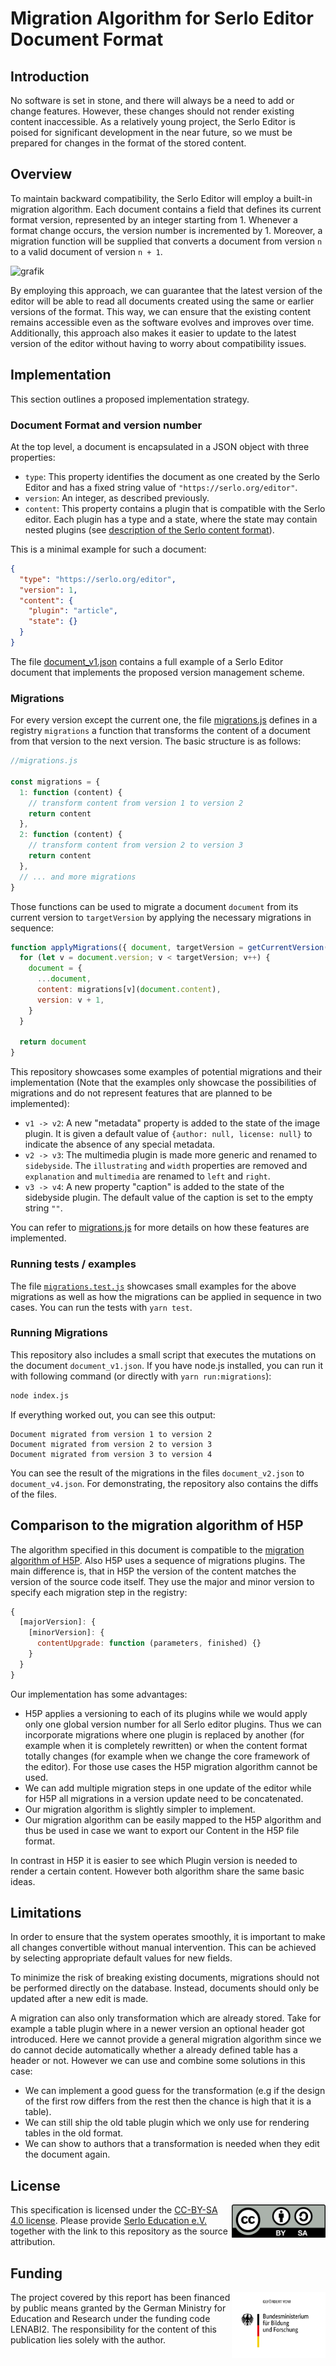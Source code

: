 # Migration Algorithm for Serlo Editor Document Format

## Introduction

No software is set in stone, and there will always be a need to add or change
features. However, these changes should not render existing content
inaccessible. As a relatively young project, the Serlo Editor is poised for
significant development in the near future, so we must be prepared for changes
in the format of the stored content.

## Overview

To maintain backward compatibility, the Serlo Editor will employ a built-in
migration algorithm. Each document contains a field that defines its current
format version, represented by an integer starting from 1. Whenever a format
change occurs, the version number is incremented by 1. Moreover, a migration
function will be supplied that converts a document from version `n` to a valid
document of version `n + 1`.

![grafik](https://user-images.githubusercontent.com/13507950/217872727-9c725bb5-b45e-402e-b1de-63a1bff5b30f.png)

By employing this approach, we can guarantee that the latest version of the
editor will be able to read all documents created using the same or earlier
versions of the format. This way, we can ensure that the existing content
remains accessible even as the software evolves and improves over time.
Additionally, this approach also makes it easier to update to the latest version
of the editor without having to worry about compatibility issues.

## Implementation

This section outlines a proposed implementation strategy.

### Document Format and version number

At the top level, a document is encapsulated in a JSON object with three
properties:

- `type`: This property identifies the document as one created by the Serlo
  Editor and has a fixed string value of `"https://serlo.org/editor"`.
- `version`: An integer, as described previously.
- `content`: This property contains a plugin that is compatible with the Serlo
  editor. Each plugin has a type and a state, where the state may contain nested
  plugins (see
  [description of the Serlo content format](https://github.com/serlo/documentation/wiki/Content-format)).

This is a minimal example for such a document:

```json
{
  "type": "https://serlo.org/editor",
  "version": 1,
  "content": {
    "plugin": "article",
    "state": {}
  }
}
```

The file
[document_v1.json](https://github.com/serlo/lenabi-migration-algorithm/blob/49599f2d33d087200b9006b3d45e61d610b13e32/document_v1.json)
contains a full example of a Serlo Editor document that implements the proposed
version management scheme.

### Migrations

For every version except the current one, the file
[migrations.js](https://github.com/serlo/lenabi-migration-algorithm/blob/main/migrations.js)
defines in a registry `migrations` a function that transforms the content of a
document from that version to the next version. The basic structure is as
follows:

```js
//migrations.js

const migrations = {
  1: function (content) {
    // transform content from version 1 to version 2
    return content
  },
  2: function (content) {
    // transform content from version 2 to version 3
    return content
  },
  // ... and more migrations
}
```

Those functions can be used to migrate a document `document` from its current
version to `targetVersion` by applying the necessary migrations in sequence:

```js
function applyMigrations({ document, targetVersion = getCurrentVersion() }) {
  for (let v = document.version; v < targetVersion; v++) {
    document = {
      ...document,
      content: migrations[v](document.content),
      version: v + 1,
    }
  }

  return document
}
```

This repository showcases some examples of potential migrations and their
implementation (Note that the examples only showcase the possibilities of
migrations and do not represent features that are planned to be implemented):

- `v1 -> v2`: A new "metadata" property is added to the state of the image
  plugin. It is given a default value of `{author: null, license: null}` to
  indicate the absence of any special metadata.
- `v2 -> v3`: The multimedia plugin is made more generic and renamed to
  `sidebyside`. The `illustrating` and `width` properties are removed and
  `explanation` and `multimedia` are renamed to `left` and `right`.
- `v3 -> v4`: A new property "caption" is added to the state of the sidebyside
  plugin. The default value of the caption is set to the empty string `""`.

You can refer to
[migrations.js](https://github.com/serlo/lenabi-migration-algorithm/blob/main/migrations.js)
for more details on how these features are implemented.

### Running tests / examples

The file [`migrations.test.js`](./migrations.test.js) showcases small examples
for the above migrations as well as how the migrations can be applied in
sequence in two cases. You can run the tests with `yarn test`.

### Running Migrations

This repository also includes a small script that executes the mutations on the
document `document_v1.json`. If you have node.js installed, you can run it with
following command (or directly with `yarn run:migrations`):

```sh
node index.js
```

If everything worked out, you can see this output:

```
Document migrated from version 1 to version 2
Document migrated from version 2 to version 3
Document migrated from version 3 to version 4
```

You can see the result of the migrations in the files `document_v2.json` to
`document_v4.json`. For demonstrating, the repository also contains the diffs of
the files.

## Comparison to the migration algorithm of H5P

The algorithm specified in this document is compatible to the
[migration algorithm of H5P](https://h5p.org/documentation/developers/content-upgrade).
Also H5P uses a sequence of migrations plugins. The main difference is, that in
H5P the version of the content matches the version of the source code itself.
They use the major and minor version to specify each migration step in the
registry:

```js
{
  [majorVersion]: {
    [minorVersion]: {
      contentUpgrade: function (parameters, finished) {}
    }
  }
}
```

Our implementation has some advantages:

- H5P applies a versioning to each of its plugins while we would apply only one
  global version number for all Serlo editor plugins. Thus we can incorporate
  migrations where one plugin is replaced by another (for example when it is
  completely rewritten) or when the content format totally changes (for example
  when we change the core framework of the editor). For those use cases the H5P
  migration algorithm cannot be used.
- We can add multiple migration steps in one update of the editor while for H5P
  all migrations in a version update need to be concatenated.
- Our migration algorithm is slightly simpler to implement.
- Our migration algorithm can be easily mapped to the H5P algorithm and thus be
  used in case we want to export our Content in the H5P file format.

In contrast in H5P it is easier to see which Plugin version is needed to render
a certain content. However both algorithm share the same basic ideas.

## Limitations

In order to ensure that the system operates smoothly, it is important to make
all changes convertible without manual intervention. This can be achieved by
selecting appropriate default values for new fields.

To minimize the risk of breaking existing documents, migrations should not be
performed directly on the database. Instead, documents should only be updated
after a new edit is made.

A migration can also only transformation which are already stored. Take for
example a table plugin where in a newer version an optional header got
introduced. Here we cannot provide a general migration algorithm since we do
cannot decide automatically whether a already defined table has a header or not.
However we can use and combine some solutions in this case:

- We can implement a good guess for the transformation (e.g if the design of the
  first row differs from the rest then the chance is high that it is a table).
- We can still ship the old table plugin which we only use for rendering tables
  in the old format.
- We can show to authors that a transformation is needed when they edit the
  document again.

## License

<img src="https://github.com/serlo/lenabi-migration-algorithm/raw/main/assets/cc-by-sa.svg" alt="Logo CC-BY-SA 4.0 license" title="CC-BY-SA 4.0" align="right" width="150" />

This specification is licensed under the
[CC-BY-SA 4.0 license](https://creativecommons.org/licenses/by-sa/4.0/). Please
provide [Serlo Education e.V.](https://serlo.org) together with the link to this
repository as the source attribution.

## Funding

<img src="https://github.com/serlo/lenabi-migration-algorithm/raw/main/assets/bmbf.png" alt="Logo BMBF" title="BMBF" align="right" width="150" />

The project covered by this report has been financed by public means granted by
the German Ministry for Education and Research under the funding code LENABI2.
The responsibility for the content of this publication lies solely with the
author.
